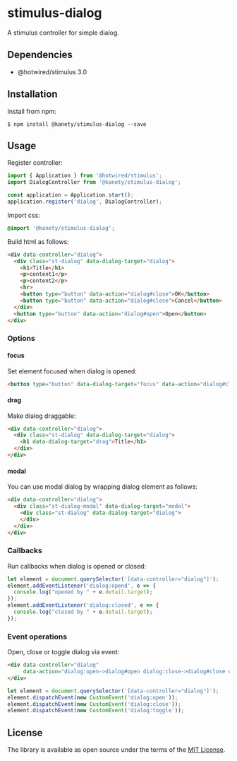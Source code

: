 # stimulus-dialog

A stimulus controller for simple dialog.

## Dependencies

* @hotwired/stimulus 3.0

## Installation

Install from npm:

    $ npm install @kanety/stimulus-dialog --save

## Usage

Register controller:

```javascript
import { Application } from '@hotwired/stimulus';
import DialogController from '@kanety/stimulus-dialog';

const application = Application.start();
application.register('dialog', DialogController);
```

Import css:

```css
@import '@kanety/stimulus-dialog';
```

Build html as follows:

```html
<div data-controller="dialog">
  <div class="st-dialog" data-dialog-target="dialog">
    <h1>Title</h1>
    <p>content1</p>
    <p>content2</p>
    <hr>
    <button type="button" data-action="dialog#close">OK</button>
    <button type="button" data-action="dialog#close">Cancel</button>
  </div>
  <button type="button" data-action="dialog#open">Open</button>
</div>
```

### Options

#### focus

Set element focused when dialog is opened:

```html
<button type="button" data-dialog-target="focus" data-action="dialog#close">OK</button>
```

#### drag

Make dialog draggable:

```html
<div data-controller="dialog">
  <div class="st-dialog" data-dialog-target="dialog">
    <h1 data-dialog-target="drag">Title</h1>
  </div>
</div>
```

#### modal

You can use modal dialog by wrapping dialog element as follows:

```html
<div data-controller="dialog">
  <div class="st-dialog-modal" data-dialog-target="modal">
    <div class="st-dialog" data-dialog-target="dialog">
    </div>
  </div>
</div>
```

### Callbacks

Run callbacks when dialog is opened or closed:

```javascript
let element = document.querySelector('[data-controller="dialog"]');
element.addEventListener('dialog:opend', e => {
  console.log("opened by " + e.detail.target);
});
element.addEventListener('dialog:closed', e => {
  console.log("closed by " + e.detail.target);
});
```

### Event operations

Open, close or toggle dialog via event:

```html
<div data-controller="dialog"
     data-action="dialog:open->dialog#open dialog:close->dialog#close dialog:toggle->dialog#toggle">
</div>
```

```javascript
let element = document.querySelector('[data-controller="dialog"]');
element.dispatchEvent(new CustomEvent('dialog:open'));
element.dispatchEvent(new CustomEvent('dialog:close'));
element.dispatchEvent(new CustomEvent('dialog:toggle'));
```

## License

The library is available as open source under the terms of the [MIT License](http://opensource.org/licenses/MIT).
